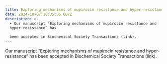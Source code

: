 ```yaml
---
title: Exploring mechanisms of mupirocin resistance and hyper-resistance
date: 2024-10-07T10:35:56.667Z
description: >-
  • Our manuscript “Exploring mechanisms of mupirocin resistance and
  hyper-resistance” has

  been accepted in Biochemical Society Transactions (link).
---
```

Our manuscript “Exploring mechanisms of mupirocin resistance and hyper-resistance” has
been accepted in Biochemical Society Transactions (link).